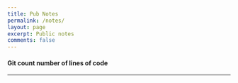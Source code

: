 ```yaml
---
title: Pub Notes
permalink: /notes/
layout: page
excerpt: Public notes 
comments: false
---
```


#### Git count number of lines of code 

---

